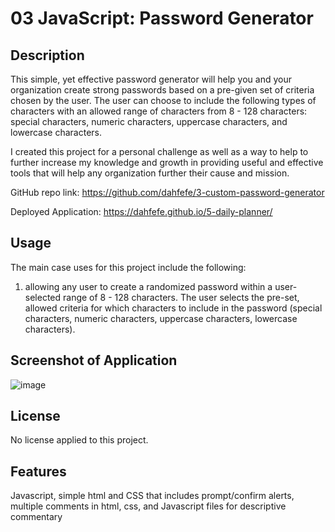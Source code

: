 # 03 JavaScript: Password Generator

## Description

This simple, yet effective password generator will help you and your organization create strong passwords based on a pre-given set of criteria chosen by the user. The user can choose to include the following types of characters with an allowed range of characters from 8 - 128 characters: special characters, numeric characters, uppercase characters, and lowercase characters. 

I created this project for a personal challenge as well as a way to help to further increase my knowledge and growth in providing useful and effective tools that will help any organization further their cause and mission. 

GitHub repo link: https://github.com/dahfefe/3-custom-password-generator

Deployed Application: https://dahfefe.github.io/5-daily-planner/

## Usage

The main case uses for this project include the following:
1) allowing any user to create a randomized password within a user-selected range of 8 - 128 characters. The user selects the pre-set, allowed criteria for which characters to include in the password (special characters, numeric characters, uppercase characters, lowercase characters).

## Screenshot of Application
![image](./assets/images/Screenshot%202024-03-27%20at%208.03.32 PM.png)

## License

No license applied to this project. 

## Features

Javascript,
simple html and CSS that includes prompt/confirm alerts,
multiple comments in html, css, and Javascript files for descriptive commentary
